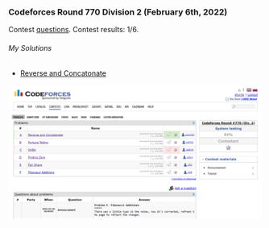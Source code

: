 ### Codeforces Round 770 Division 2 (February 6th, 2022)
Contest [questions](https://codeforces.com/contest/1634 'Link to Contest Questions').
Contest results: 1/6.

###### My Solutions
* [Reverse and Concatonate](https://github.com/ez2rok/coding-contests/blob/main/week4/contests/codeforces_round_770_division_2/reverse_and_concatonate.py)

<img src="codeforces_round_770_division_2.png" alt="Screenshot of my contest results." width="800"/> 
